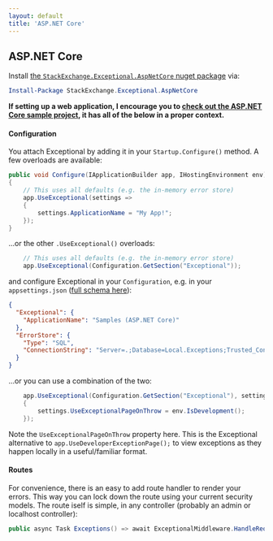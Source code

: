 ```yaml
---
layout: default
title: 'ASP.NET Core'
---
```

## ASP.NET Core

Install [the `StackExchange.Exceptional.AspNetCore` nuget package](https://www.nuget.org/packages/StackExchange.Exceptional.AspNetCore) via:

```powershell
Install-Package StackExchange.Exceptional.AspNetCore
```

**If setting up a web application, I encourage you to [check out the ASP.NET Core sample project](https://github.com/NickCraver/StackExchange.Exceptional/tree/master/samples/Samples.AspNetCore), it has all of the below in a proper context.**

#### Configuration

You attach Exceptional by adding it in your `Startup.Configure()` method. A few overloads are available:
```c#
public void Configure(IApplicationBuilder app, IHostingEnvironment env)
{
    // This uses all defaults (e.g. the in-memory error store)
    app.UseExceptional(settings => 
    {
        settings.ApplicationName = "My App!";
    });
}
```
...or the other `.UseExceptional()` overloads:
```c#
    // This uses all defaults (e.g. the in-memory error store)
    app.UseExceptional(Configuration.GetSection("Exceptional"));
```
and configure Exceptional in your `Configuration`, e.g. in your `appsettings.json` ([full schema here](https://github.com/NickCraver/StackExchange.Exceptional/blob/master/samples/Samples.AspNetCore/appsettings.json)):
```json
{
  "Exceptional": {
    "ApplicationName": "Samples (ASP.NET Core)"
  },
  "ErrorStore": {
    "Type": "SQL",
    "ConnectionString": "Server=.;Database=Local.Exceptions;Trusted_Connection=True;"
  }
}
```
...or you can use a combination of the two:
```c#
    app.UseExceptional(Configuration.GetSection("Exceptional"), settings => 
    {
        settings.UseExceptionalPageOnThrow = env.IsDevelopment();
    });
```
Note the `UseExceptionalPageOnThrow` property here. This is the Exceptional alternative to `app.UseDeveloperExceptionPage();` to view exceptions as they happen locally in a useful/familiar format.

#### Routes

For convenience, there is an easy to add route handler to render your errors. This way you can lock down the route using your current security models. The route iself is simple, in any controller (probably an admin or localhost controller):

```c#
public async Task Exceptions() => await ExceptionalMiddleware.HandleRequestAsync(HttpContext);
```